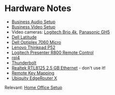 # Hardware Notes

* [Business Audio Setup](business-audio.html)
* [Business Video Setup](business-video.html)
* Video cameras: [Logitech Brio 4k](brio.html), [Panasonic GH5](gh5.html)
* [Dell Latitude](latitude.html)
* [Dell Optiplex 7060 Micro](optiplex7060micro.html)
* [Lenovo Thinkpad P52](thinkpad.html)
* [Logitech Presenter R800 Remote Control](remote.html)
* [rpi4](rpi4.html)
* [Thunderbolt](thunderbolt.html)
* [Realtek RTL8125 2.5 GB Ethernet](../proxmox/network-r8125.html) - don't use it!
* [Remote Key Mapping](../linux/remote.html)
* [Ubiquity EdgeRouter X](ubiquity.html)

Relevant: [Home Office Setup](../_posts/2021-01-01-home-office.html)
